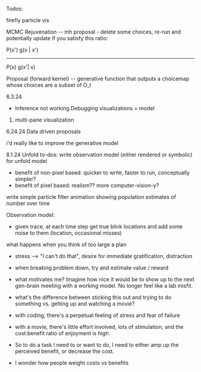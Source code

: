 Todos:

firefly particle vis


MCMC Rejuvenation -- mh proposal - delete some choices, re-run and potentially update if you satisfy this ratio:

P(x')  g(x | x')
----- -----------
P(x)   g(x'| x)

Proposal (forward kernel) -- generative function that outputs a choicemap whose choices are a subset of O_t


6.3.24
- Inference not working
Debugging visualizations + model
1. multi-pane visualization

6.24.24
Data driven proposals

i'd really like to improve the generative model

8.1.24
Unfold to-dos:
write observation model (either rendered or symbolic) for unfold model
- benefit of non-pixel based: quicker to write, faster to run, conceptually simpler?
- benefit of pixel based: realism?? more computer-vision-y? 

write simple particle filter
animation showing population estimates of number over time

Observation model:
- given trace, at each time step get true blink locations and add some noise to them (location, occasional misses)


what happens when you think of too large a plan
- stress --> "I can't do that", desire for immediate gratification, distraction
- when breaking problem down, try and estimate value / reward
- what motivates me? Imagine how nice it would be to show up to the next gen-brain meeting with a working model. No longer feel like a lab misfit.

- what's the difference between sticking this out and trying to do something vs. getting up and watching a movie?
- with coding, there's a perpetual feeling of stress and fear of failure
- with a movie, there's little effort involved, lots of stimulation, and the cost:benefit ratio of enjoyment is high.
- So to do a task I need to or want to do, I need to either amp up the perceived benefit, or decrease the cost. 
- I wonder how people weight costs vs benefits